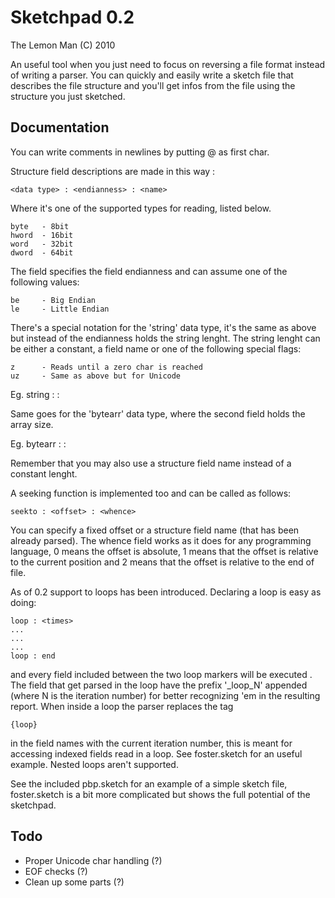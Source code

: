 Sketchpad 0.2
=============

The Lemon Man (C) 2010

An useful tool when you just need to focus on reversing a file format
instead of writing a parser. You can quickly and easily write a sketch
file that describes the file structure and you'll get infos from the
file using the structure you just sketched.

Documentation
-------------
    
You can write comments in newlines by putting @ as first char.

Structure field descriptions are made in this way :

    <data type> : <endianness> : <name>
    
Where <data type> it's one of the supported types for reading, listed 
below.

    byte   - 8bit
    hword  - 16bit
    word   - 32bit
    dword  - 64bit
    
The <endianness> field specifies the field endianness and can assume one
of the following values:

    be     - Big Endian
    le     - Little Endian
    
There's a special notation for the 'string' data type, it's the same as 
above but instead of the endianness holds the string lenght. The string
lenght can be either a constant, a field name or one of the following
special flags:
    
    z      - Reads until a zero char is reached
    uz     - Same as above but for Unicode

Eg. 
    string : <lenght> : <name>
    
Same goes for the 'bytearr' data type, where the second field holds the
array size.

Eg.
    bytearr : <lenght> : <name>
    
Remember that you may also use a structure field name instead of a
constant lenght.
    
A seeking function is implemented too and can be called as follows:

    seekto : <offset> : <whence>
    
You can specify a fixed offset or a structure field name (that has been
already parsed). The whence field works as it does for any programming
language, 0 means the offset is absolute, 1 means that the offset is 
relative to the current position and 2 means that the offset is relative
to the end of file.

As of 0.2 support to loops has been introduced. Declaring a loop is easy
as doing:

    loop : <times>
    ...
    ...
    ...
    loop : end
    
and every field included between the two loop markers will be executed
<times>. The field that get parsed in the loop have the prefix '_loop_N'
appended (where N is the iteration number) for better recognizing 'em in
the resulting report. When inside a loop the parser replaces the tag

    {loop} 
    
in the field names with the current iteration number, this is meant for 
accessing indexed fields read in a loop.
See foster.sketch for an useful example.
Nested loops aren't supported.

See the included pbp.sketch for an example of a simple sketch file, 
foster.sketch is a bit more complicated but shows the full potential of 
the sketchpad.

Todo
----

* Proper Unicode char handling (?)
* EOF checks (?)
* Clean up some parts (?)

